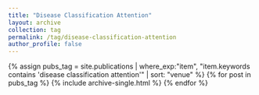 ```yaml
---
title: "Disease Classification Attention"
layout: archive
collection: tag
permalink: /tag/disease-classification-attention
author_profile: false
---
```


{% assign pubs_tag = site.publications | where_exp:"item", "item.keywords contains 'disease classification attention'" | sort: "venue" %}
{% for post in pubs_tag %}
  {% include archive-single.html %}
{% endfor %}